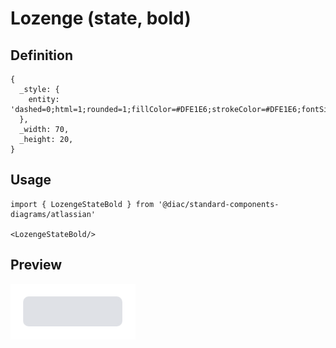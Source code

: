# Lozenge (state, bold)

## Definition

```
{
  _style: { 
    entity: 'dashed=0;html=1;rounded=1;fillColor=#DFE1E6;strokeColor=#DFE1E6;fontSize=12;align=center;fontStyle=1;strokeWidth=2;fontColor=#42526E',
  },
  _width: 70,
  _height: 20,
}
```

## Usage

```
import { LozengeStateBold } from '@diac/standard-components-diagrams/atlassian'

<LozengeStateBold/>
```

## Preview

<img src="./lozenge-state-bold.png" width="200"/>
